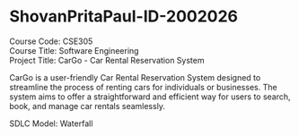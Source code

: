 # ShovanPritaPaul-ID-2002026     
Course Code: CSE305      
Course Title: Software Engineering         
Project Title: CarGo - Car Rental Reservation System        

 
CarGo is a user-friendly Car Rental Reservation System designed to streamline the process of renting
cars for individuals or businesses. The system aims to offer a straightforward and efficient way for
users to search, book, and manage car rentals seamlessly.


SDLC Model: Waterfall
